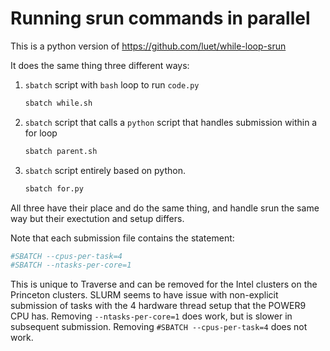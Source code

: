 # Running srun commands in parallel

This is a python version of https://github.com/luet/while-loop-srun

It does the same thing three different ways:


1. `sbatch` script with `bash` loop to run `code.py`
   ```bash
   sbatch while.sh
   ```
2. `sbatch` script that calls a `python` script that handles
   submission within a for loop
   ```bash
   sbatch parent.sh
   ```
3. `sbatch` script entirely based on python.
   ```bash
   sbatch for.py
   ```
    
All three have their place and do the same thing, and handle srun the same
way but their exectution and setup differs.

Note that each submission file contains the statement:
```bash
#SBATCH --cpus-per-task=4
#SBATCH --ntasks-per-core=1
```
This is unique to Traverse and can be removed for the Intel clusters on the Princeton clusters.
SLURM seems to have issue with non-explicit submission of tasks with the 4 hardware thread setup
that the POWER9 CPU has. Removing `--ntasks-per-core=1` does work, but is slower in subsequent
submission. Removing `#SBATCH --cpus-per-task=4` does not work.